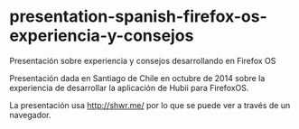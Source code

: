 # presentation-spanish-firefox-os-experiencia-y-consejos
Presentación sobre experiencia y consejos desarrollando en Firefox OS

Presentación dada en Santiago de Chile en octubre de 2014 sobre la experiencia de desarrollar la aplicación de Hubii para FirefoxOS.

La presentación usa http://shwr.me/ por lo que se puede ver a través de un navegador.
